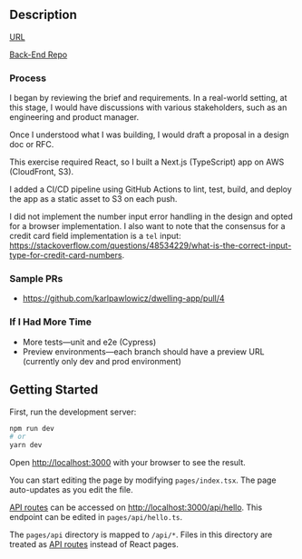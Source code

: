 ## Description

[URL](https://d3irm2gpt34l4z.cloudfront.net/)

[Back-End Repo](https://github.com/karlpawlowicz/dwelling-service)

### Process

I began by reviewing the brief and requirements. In a real-world setting, at this stage, I would have discussions with various stakeholders, such as an engineering and product manager.

Once I understood what I was building, I would draft a proposal in a design doc or RFC.

This exercise required React, so I built a Next.js (TypeScript) app on AWS (CloudFront, S3).

I added a CI/CD pipeline using GitHub Actions to lint, test, build, and deploy the app as a static asset to S3 on each push.

I did not implement the number input error handling in the design and opted for a browser implementation. I also want to note that the consensus for a credit card field implementation is a `tel` input: https://stackoverflow.com/questions/48534229/what-is-the-correct-input-type-for-credit-card-numbers.

### Sample PRs

- https://github.com/karlpawlowicz/dwelling-app/pull/4

### If I Had More Time

- More tests—unit and e2e (Cypress)
- Preview environments—each branch should have a preview URL (currently only dev and prod environment)

## Getting Started

First, run the development server:

```bash
npm run dev
# or
yarn dev
```

Open [http://localhost:3000](http://localhost:3000) with your browser to see the result.

You can start editing the page by modifying `pages/index.tsx`. The page auto-updates as you edit the file.

[API routes](https://nextjs.org/docs/api-routes/introduction) can be accessed on [http://localhost:3000/api/hello](http://localhost:3000/api/hello). This endpoint can be edited in `pages/api/hello.ts`.

The `pages/api` directory is mapped to `/api/*`. Files in this directory are treated as [API routes](https://nextjs.org/docs/api-routes/introduction) instead of React pages.
